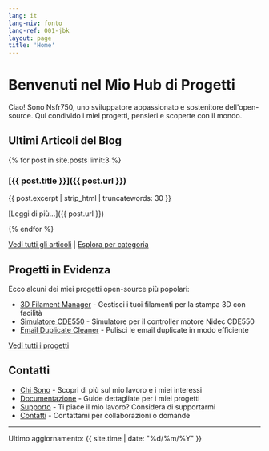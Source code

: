 ```yaml
---
lang: it
lang-niv: fonto
lang-ref: 001-jbk
layout: page
title: 'Home'
---
```


# Benvenuti nel Mio Hub di Progetti

Ciao! Sono Nsfr750, uno sviluppatore appassionato e sostenitore dell'open-source. Qui condivido i miei progetti, pensieri e scoperte con il mondo.

## Ultimi Articoli del Blog

{% for post in site.posts limit:3 %}
### [{{ post.title }}]({{ post.url }})

{{ post.excerpt | strip_html | truncatewords: 30 }}

[Leggi di più...]({{ post.url }})

{% endfor %}

[Vedi tutti gli articoli](blog) | [Esplora per categoria](categories)

## Progetti in Evidenza

Ecco alcuni dei miei progetti open-source più popolari:

- [3D Filament Manager](https://github.com/Nsfr750/3D_Filament_Manager) - Gestisci i tuoi filamenti per la stampa 3D con facilità
- [Simulatore CDE550](https://github.com/Nsfr750/CDE550-sim) - Simulatore per il controller motore Nidec CDE550
- [Email Duplicate Cleaner](https://github.com/Nsfr750/EmailDuplicateCleaner) - Pulisci le email duplicate in modo efficiente

[Vedi tutti i progetti](projects)

## Contatti

- [Chi Sono](about) - Scopri di più sul mio lavoro e i miei interessi
- [Documentazione](docs) - Guide dettagliate per i miei progetti
- [Supporto](support) - Ti piace il mio lavoro? Considera di supportarmi
- [Contatti](contact) - Contattami per collaborazioni o domande

---

Ultimo aggiornamento: {{ site.time | date: "%d/%m/%Y" }}
